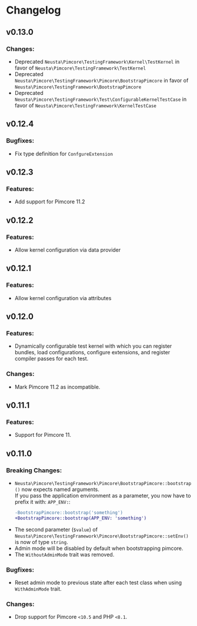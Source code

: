 # Changelog

## v0.13.0
### Changes:
- Deprecated `Neusta\Pimcore\TestingFramework\Kernel\TestKernel` in favor of `Neusta\Pimcore\TestingFramework\TestKernel`
- Deprecated `Neusta\Pimcore\TestingFramework\Pimcore\BootstrapPimcore` in favor of `Neusta\Pimcore\TestingFramework\BootstrapPimcore`
- Deprecated `Neusta\Pimcore\TestingFramework\Test\ConfigurableKernelTestCase` in favor of `Neusta\Pimcore\TestingFramework\KernelTestCase`

## v0.12.4
### Bugfixes:
- Fix type definition for `ConfgureExtension`

## v0.12.3
### Features:
- Add support for Pimcore 11.2

## v0.12.2
### Features:
- Allow kernel configuration via data provider

## v0.12.1
### Features:
- Allow kernel configuration via attributes

## v0.12.0
### Features:
- Dynamically configurable test kernel with which you can register bundles, load configurations,
  configure extensions, and register compiler passes for each test.

### Changes:
- Mark Pimcore 11.2 as incompatible.

## v0.11.1
### Features:
- Support for Pimcore 11.

## v0.11.0
### Breaking Changes:
- `Neusta\Pimcore\TestingFramework\Pimcore\BootstrapPimcore::bootstrap()` now expects named arguments.<br>
  If you pass the application environment as a parameter, you now have to prefix it with: `APP_ENV:`:
  ```diff
  -BootstrapPimcore::bootstrap('something')
  +BootstrapPimcore::bootstrap(APP_ENV: 'something')
  ```
- The second parameter (`$value`) of `Neusta\Pimcore\TestingFramework\Pimcore\BootstrapPimcore::setEnv()`
  is now of type `string`.
- Admin mode will be disabled by default when bootstrapping pimcore.
- The `WithoutAdminMode` trait was removed.

### Bugfixes:
- Reset admin mode to previous state after each test class when using `WithAdminMode` trait.

### Changes:
- Drop support for Pimcore `<10.5` and PHP `<8.1`.
